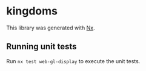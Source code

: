 # kingdoms

This library was generated with [Nx](https://nx.dev).

## Running unit tests

Run `nx test web-gl-display` to execute the unit tests.
